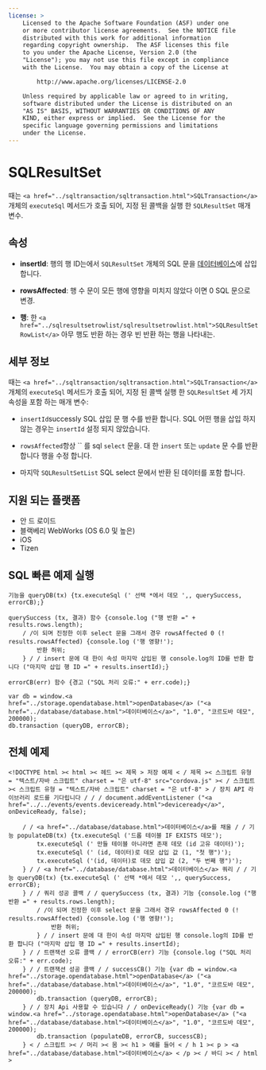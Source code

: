 ```yaml
---
license: >
    Licensed to the Apache Software Foundation (ASF) under one
    or more contributor license agreements.  See the NOTICE file
    distributed with this work for additional information
    regarding copyright ownership.  The ASF licenses this file
    to you under the Apache License, Version 2.0 (the
    "License"); you may not use this file except in compliance
    with the License.  You may obtain a copy of the License at

        http://www.apache.org/licenses/LICENSE-2.0

    Unless required by applicable law or agreed to in writing,
    software distributed under the License is distributed on an
    "AS IS" BASIS, WITHOUT WARRANTIES OR CONDITIONS OF ANY
    KIND, either express or implied.  See the License for the
    specific language governing permissions and limitations
    under the License.
---
```


# SQLResultSet

때는 `<a href="../sqltransaction/sqltransaction.html">SQLTransaction</a>` 개체의 `executeSql` 메서드가 호출 되어, 지정 된 콜백을 실행 한 `SQLResultSet` 매개 변수.

## 속성

*   **insertId**: 행의 행 ID는에서 `SQLResultSet` 개체의 SQL 문을 <a href="../database/database.html">데이터베이스</a>에 삽입 합니다.

*   **rowsAffected**: 행 수 문이 모든 행에 영향을 미치지 않았다 이면 0 SQL 문으로 변경.

*   **행**: 한 `<a href="../sqlresultsetrowlist/sqlresultsetrowlist.html">SQLResultSetRowList</a>` 아무 행도 반환 하는 경우 빈 반환 하는 행을 나타내는.

## 세부 정보

때는 `<a href="../sqltransaction/sqltransaction.html">SQLTransaction</a>` 개체의 `executeSql` 메서드가 호출 되어, 지정 된 콜백 실행 한 `SQLResultSet` 세 가지 속성을 포함 하는 매개 변수:

*   `insertId`successly SQL 삽입 문 행 수를 반환 합니다. SQL 어떤 행을 삽입 하지 않는 경우는 `insertId` 설정 되지 않았습니다.

*   `rowsAffected`항상 `` 를 sql `select` 문을. 대 한 `insert` 또는 `update` 문 수를 반환 합니다 행을 수정 합니다.

*   마지막 `SQLResultSetList` SQL select 문에서 반환 된 데이터를 포함 합니다.

## 지원 되는 플랫폼

*   안 드 로이드
*   블랙베리 WebWorks (OS 6.0 및 높은)
*   iOS
*   Tizen

## SQL 빠른 예제 실행

    기능을 queryDB(tx) {tx.executeSql (' 선택 *에서 데모 ',, querySuccess, errorCB);}
    
    querySuccess (tx, 결과) 함수 {console.log ("행 반환 =" + results.rows.length);
        / /이 되며 진정한 이후 select 문을 그래서 경우 rowsAffected 0 (! results.rowsAffected) {console.log ('행 영향!');
            반환 허위;
        } / / insert 문에 대 한이 속성 마지막 삽입된 행 console.log의 ID를 반환 합니다 ("마지막 삽입 행 ID =" + results.insertId);}
    
    errorCB(err) 함수 {경고 ("SQL 처리 오류:" + err.code);}
    
    var db = window.<a href="../storage.opendatabase.html">openDatabase</a> ("<a href="../database/database.html">데이터베이스</a>", "1.0", "코르도바 데모", 200000);
    db.transaction (queryDB, errorCB);
    

## 전체 예제

    <!DOCTYPE html >< html >< 헤드 >< 제목 > 저장 예제 < / 제목 >< 스크립트 유형 = "텍스트/자바 스크립트" charset = "은 utf-8" src="cordova.js" >< / 스크립트 >< 스크립트 유형 = "텍스트/자바 스크립트" charset = "은 utf-8" > / 장치 API 라이브러리 로드를 기다립니다 / / / document.addEventListener ("<a href="../../events/events.deviceready.html">deviceready</a>", onDeviceReady, false);
    
        / / <a href="../database/database.html">데이터베이스</a>를 채울 / / 기능 populateDB(tx) {tx.executeSql ('드롭 테이블 IF EXISTS 데모');
            tx.executeSql (' 만들 테이블 아니라면 존재 데모 (id 고유 데이터)');
            tx.executeSql (' (id, 데이터)로 데모 삽입 값 (1, "첫 행")');
            tx.executeSql ('(id, 데이터)로 데모 삽입 값 (2, "두 번째 행")');
        } / / <a href="../database/database.html">데이터베이스</a> 쿼리 / / 기능 queryDB(tx) {tx.executeSql (' 선택 *에서 데모 ',, querySuccess, errorCB);
        } / / 쿼리 성공 콜백 / / querySuccess (tx, 결과) 기능 {console.log ("행 반환 =" + results.rows.length);
            / /이 되며 진정한 이후 select 문을 그래서 경우 rowsAffected 0 (! results.rowsAffected) {console.log ('행 영향!');
                반환 허위;
            } / / insert 문에 대 한이 속성 마지막 삽입된 행 console.log의 ID를 반환 합니다 ("마지막 삽입 행 ID =" + results.insertId);
        } / / 트랜잭션 오류 콜백 / / errorCB(err) 기능 {console.log ("SQL 처리 오류:" + err.code);
        } / / 트랜잭션 성공 콜백 / / successCB() 기능 {var db = window.<a href="../storage.opendatabase.html">openDatabase</a> ("<a href="../database/database.html">데이터베이스</a>", "1.0", "코르도바 데모", 200000);
            db.transaction (queryDB, errorCB);
        } / / 장치 Api 사용할 수 있습니다 / / onDeviceReady() 기능 {var db = window.<a href="../storage.opendatabase.html">openDatabase</a> ("<a href="../database/database.html">데이터베이스</a>", "1.0", "코르도바 데모", 200000);
            db.transaction (populateDB, errorCB, successCB);
        } < / 스크립트 >< / 머리 >< 몸 >< h1 > 예를 들어 < / h 1 >< p > <a href="../database/database.html">데이터베이스</a> < /p >< / 바디 >< / html >
